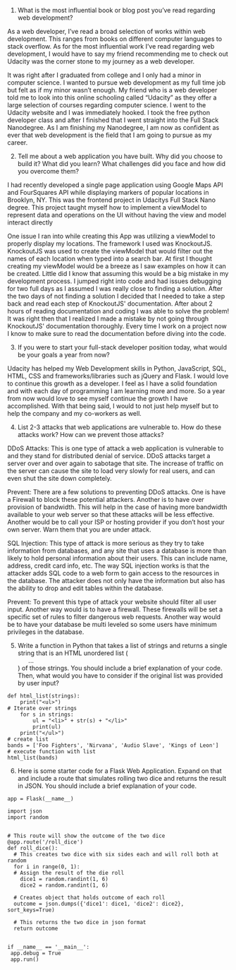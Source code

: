 1. What is the most influential book or blog post you’ve read regarding web development?

As a web developer, I’ve read a broad selection of works within web development. This ranges from books on different computer languages to stack overflow. As for the most influential work I’ve read regarding web development, I would have to say my friend recommending me to check out Udacity was the corner stone to my journey as a web developer.

It was right after I graduated from college and I only had a minor in computer science. I wanted to pursue web development as my full time job but felt as if my minor wasn’t enough. My friend who is a web developer told me to look into this online schooling called “Udacity” as they offer a large selection of courses regarding computer science. I went to the Udacity website and I was immediately hooked. I took the free python developer class and after I finished that I went straight into the Full Stack Nanodegree. As I am finishing my Nanodegree, I am now as confident as ever that web development is the field that I am going to pursue as my career.


2. Tell me about a web application you have built. Why did you choose to build it? What did you learn? What challenges did you face and how did you overcome them?

I had recently developed a single page application using Google Maps API and FourSquares API while displaying markers of popular locations in Brooklyn, NY. This was the frontend project in Udacitys Full Stack Nano degree. This project taught myself how to implement a viewModel to represent data and operations on the UI without having the view and model interact directly

One issue I ran into while creating this App was utilizing a viewModel to properly display my locations. The framework I used was KnockoutJS. KnockoutJS was used to create the viewModel that would filter out the names of each location when typed into a search bar. At first I thought creating my viewModel would be a breeze as I saw examples on how it can be created. Little did I know that assuming this would be a big mistake in my development process. I jumped right into code and had issues debugging for two full days as I assumed I was really close to finding a solution. After the two days of not finding a solution I decided that I needed to take a step back and read each step of KnockoutJS' documentation. After about 2 hours of reading documentation and coding I was able to solve the problem! It was right then that I realized I made a mistake by not going through KnockoutJS' documentation thoroughly. Every time I work on a project now I know to make sure to read the documentation before diving into the code.

3. If you were to start your full-stack developer position today, what would be your goals a year from now?

Udacity has helped my Web Development skills in Python, JavaScript, SQL, HTML, CSS and frameworks/libraries such as jQuery and Flask. I would love to continue this growth as a developer. I feel as I have a solid foundation and with each day of programming I am learning more and more. So a year from now would love to see myself continue the growth I have accomplished. With that being said, I would to not just help myself but to help the company and my co-workers as well.

4. List 2-3 attacks that web applications are vulnerable to. How do these attacks work? How can we prevent those attacks?

DDoS Attacks: This is one type of attack a web application is vulnerable to and they stand for distributed denial of service. DDoS attacks target a server over and over again to sabotage that site. The increase of traffic on the server can cause the site to load very slowly for real users, and can even shut the site down completely.

Prevent: There are a few solutions to preventing DDoS attacks. One is have a Firewall to block these potential attackers. Another is to have over provision of bandwidth. This will help in the case of having more bandwidth available to your web server so that these attacks will be less effective. Another would be to call your ISP or hosting provider if you don’t host your own server. Warn them that you are under attack.

SQL Injection: This type of attack is more serious as they try to take information from databases, and any site that uses a database is more than likely to hold personal information about their users. This can include name, address, credit card info, etc. The way SQL injection works is that the attacker adds SQL code to a web form to gain access to the resources in the database. The attacker does not only have the information but also has the ability to drop and edit tables within the database.

Prevent: To prevent this type of attack your website should filter all user input. Another way would is to have a firewall. These firewalls will be set a specific set of rules to filter dangerous web requests. Another way would be to have your database be multi leveled so some users have minimum privileges in the database.

5.  Write a function in Python that takes a list of strings and returns a single string that is an HTML unordered list (<ul>...</ul>) of those strings. You should include a brief explanation of your code. Then, what would you have to consider if the original list was provided by user input?

```# create function with argument called strings
def html_list(strings):
    print("<ul>")
# Iterate over strings
    for s in strings:
        ul = "<li>" + str(s) + "</li>"
        print(ul)
    print("</ul>")
# create list
bands = ['Foo Fighters', 'Nirvana', 'Audio Slave', 'Kings of Leon']
# execute function with list
html_list(bands)
```

6. Here is some starter code for a Flask Web Application. Expand on that and include a route that simulates rolling two dice and returns the result in JSON. You should include a brief explanation of your code.

``` from flask import Flask
app = Flask(__name__)

import json
import random


# This route will show the outcome of the two dice
@app.route('/roll_dice')
def roll_dice():
  # This creates two dice with six sides each and will roll both at random
  for i in range(0, 1):
  # Assign the result of the die roll
    dice1 = random.randint(1, 6)
    dice2 = random.randint(1, 6)

  # Creates object that holds outcome of each roll
  outcome = json.dumps({'dice1': dice1, 'dice2': dice2}, sort_keys=True)

  # This returns the two dice in json format
  return outcome


if __name__ == '__main__':
 app.debug = True
 app.run()
 ```
